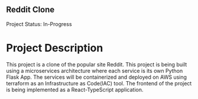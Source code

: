 ## Reddit Clone
Project Status: In-Progress

# Project Description
This project is a clone of the popular site Reddit. This project is
being built using a microservices architecture where each service is its
own Python Flask App. The services will be containerized and deployed on
AWS using terraform as an Infrastructure as Code(IAC) tool. The frontend
of the project is being implemented as a React-TypeScript application.
